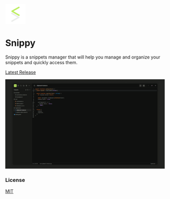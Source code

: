 <img src="./packages/shared/assets/images/logo-no-bg.png" width="64" />

# Snippy

Snippy is a snippets manager that will help you manage and organize your snippets and quickly access them.

[Latest Release](https://github.com/kholid060/snippy/releases)

![snippy](/assets/image.png)

### License

[MIT](https://github.com/Kholid060/snippy/blob/main/LICENSE)

